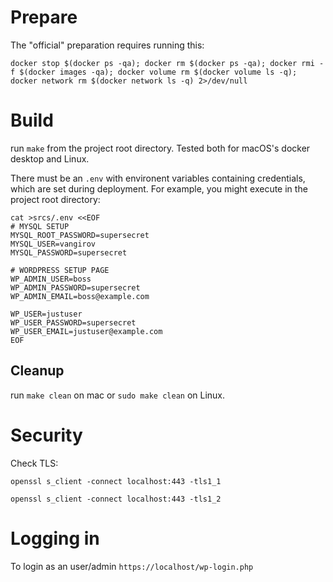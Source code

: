 # Prepare

The "official" preparation requires running this:

```
docker stop $(docker ps -qa); docker rm $(docker ps -qa); docker rmi -f $(docker images -qa); docker volume rm $(docker volume ls -q); docker network rm $(docker network ls -q) 2>/dev/null
```

# Build

run `make` from the project root directory. Tested both for macOS's docker desktop and Linux.

There must be an `.env` with environent variables containing credentials, 
which are set during deployment. 
For example, you might execute in the project root directory:

```
cat >srcs/.env <<EOF
# MYSQL SETUP
MYSQL_ROOT_PASSWORD=supersecret
MYSQL_USER=vangirov
MYSQL_PASSWORD=supersecret

# WORDPRESS SETUP PAGE
WP_ADMIN_USER=boss
WP_ADMIN_PASSWORD=supersecret
WP_ADMIN_EMAIL=boss@example.com

WP_USER=justuser
WP_USER_PASSWORD=supersecret
WP_USER_EMAIL=justuser@example.com
EOF
```

## Cleanup

run `make clean` on mac or `sudo make clean` on Linux.

# Security

Check TLS:

```
openssl s_client -connect localhost:443 -tls1_1

openssl s_client -connect localhost:443 -tls1_2
```

# Logging in

To login as an user/admin `https://localhost/wp-login.php`
